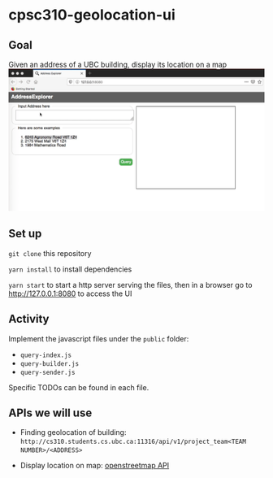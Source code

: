 # cpsc310-geolocation-ui

## Goal
Given an address of a UBC building, display its location on a map
![Alt Text](demo.gif)

## Set up
`git clone` this repository

`yarn install` to install dependencies

`yarn start` to start a http server serving the files, then in a browser go to http://127.0.0.1:8080 to access the UI

## Activity
Implement the javascript files under the `public` folder:
* `query-index.js`
* `query-builder.js`
* `query-sender.js`

Specific TODOs can be found in each file.

## APIs we will use
* Finding geolocation of building: `http://cs310.students.cs.ubc.ca:11316/api/v1/project_team<TEAM NUMBER>/<ADDRESS>`

* Display location on map: [openstreetmap API](https://wiki.openstreetmap.org/wiki/OpenLinkMap#Embed_map_in_another_website)
